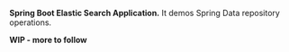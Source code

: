 **Spring Boot Elastic Search Application.** 
It demos Spring Data repository operations.

**WIP - more to follow**